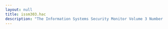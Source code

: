 ```yaml
---
layout: null
title: issm303.hac
description: "The Information Systems Security Monitor Volume 3 Number 3"
---
```


